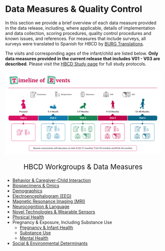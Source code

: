 # Data Measures & Quality Control

In this section we provide a brief overview of each data measure provided in the data release, including, where applicable, details of implementation and data collection, scoring procedures, quality control procedures and known issues, and references. For measures that include surveys, all surveys were translated to Spanish for HBCD by [BURG Translations](https://burgtranslations.com/our-services/). 

The visits and corresponding ages of the infant/child are listed below. **Only data measures provided in the current release that includes V01 - V03 are described**. Please visit the [HBCD Study page](https://hbcdstudy.org/study-protocols/) for full study protocols.

![](../images/timeline-img.png)

<p>
<p style="text-align: center; font-size: 1.6em">HBCD Workgroups & Data Measures</p>
<ul>
<li><a href="behCGinteraction">Behavior & Caregiver-Child Interaction</a></li>
<li><a href="biospec">Biospecimens & Omics</a></li>
<li><a href="demographics">Demographics</a></li>
<li><a href="eeg">Electroencephalogram (EEG) </a></li>
<li><a href="mri">Magnetic Resonance Imaging (MRI)</a></li>
<li><a href="neurocog">Neurocognition & Language</a> </li>
<li><a href="sensors">Novel Technologies & Wearable Sensors</a></li>
<li><a href="physicalhealth">Physical Health</a></li>
<li>Pregnancy & Exposure, Including Substance Use
<ul>
    <li><a href="pregexp/preghealth">Pregnancy & Infant Health</a></li>
    <li><a href="pregexp/substanceuse">Substance Use</a></li>
    <li><a href="pregexp/mentalhealth">Mental Health</a></li>    
</ul>
</li>
<li><a href="socenvdet">Social & Environmental Determinants</a></li>
</ul>
</p>
